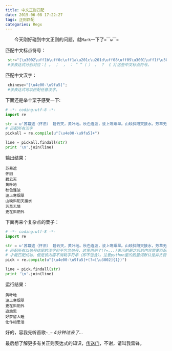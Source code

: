 ```yaml
---
title: 中文正则匹配
date: 2015-06-08 17:22:27
tags: 正则匹配
categories: Regx
---
```


&emsp;&emsp;今天刚好碰到中文正则的问题，就`Mark`一下了`=￣ω￣=`

匹配中文标点符号：
``` python
 str="[\u3002\uff1b\uff0c\uff1a\u201c\u201d\uff08\uff09\u3001\uff1f\u300a\u300b]"
 #该表达式分别对应：[ 。 ；  ， ： “ ”（ ） 、 ？ 《 》]这些中文标点符号。
```
<!--more-->
匹配中文汉字：
``` python
 chinese="[\u4e00-\u9fa5]";
 #该表达式可以匹配任意汉字。 
```

下面还是举个栗子感受一下:
``` python
# -*- coding:utf-8 -*-
import re

str = u'苏幕遮（怀旧） 碧云天，黄叶地。秋色连波，波上寒烟翠。山映斜阳天接水。芳草无情，更在斜阳外。'
# 匹配所有汉字
pickall = re.compile(u"[\u4e00-\u9fa5]+")

line = pickall.findall(str)
print '\n'.join(line)
```
输出结果：

	苏幕遮
	怀旧
	碧云天
	黄叶地
	秋色连波
	波上寒烟翠
	山映斜阳天接水
	芳草无情
	更在斜阳外

下面再来个复杂点的栗子：
``` python
# -*- coding:utf-8 -*-
import re

str = u'苏幕遮（怀旧） 碧云天，黄叶地。秋色连波，波上寒烟翠。山映斜阳天接水，芳草无情，更在斜阳外。黯乡魂、追旅思 ，夜夜除非，好梦留人睡。明月楼高休独倚，酒入愁肠，化作相思泪。'
# 匹配所有以句号结尾的汉字但不包含句号，这里用到了(?=...)表示的是之后的内容需要匹配表达式
# 才能匹配成功，但是该内容不消耗字符串（即不包含）。注意python里的数量词默认是非贪婪模式的
pick = re.compile(u"[\u4e00-\u9fa5]+(?=[\u3002]{1})")

line = pick.findall(str)
print '\n'.join(line)
```
运行结果：
	
	黄叶地
	波上寒烟翠
	更在斜阳外
	追旅思
	好梦留人睡
	化作相思泪

好的，容我先听首歌`~_~`
*4分钟过去了...*

最后想了解更多有关正则表达式的知识，[传送门](http://www.cnblogs.com/huxi/archive/2010/07/04/1771073.html)，不谢，请叫我雷锋。